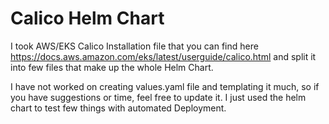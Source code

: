 # Calico Helm Chart

I took AWS/EKS Calico Installation file that you can find here https://docs.aws.amazon.com/eks/latest/userguide/calico.html and split it into few files that make up the whole Helm Chart.

I have not worked on creating values.yaml file and templating it much, so if you have suggestions or time, feel free to update it. I just used the helm chart to test few things with automated Deployment. 


